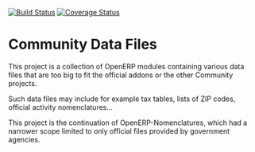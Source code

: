 [![Build Status](https://travis-ci.org/OCA/community-data-files.svg?branch=13.0)](https://travis-ci.org/OCA/community-data-files)
[![Coverage Status](https://coveralls.io/repos/OCA/community-data-files/badge.png?branch=13.0)](https://coveralls.io/r/OCA/community-data-files?branch=13.0)

Community Data Files
====================


This project is a collection of OpenERP modules containing various data files
that are too big to fit the official addons or the other Community projects.

Such data files may include for example tax tables, lists of ZIP codes,
official activity nomenclatures...

This project is the continuation of OpenERP-Nomenclatures, which had a narrower
scope limited to only official files provided by government agencies.
